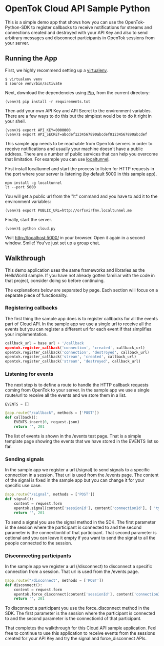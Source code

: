 # OpenTok Cloud API Sample Python

This is a simple demo app that shows how you can use the OpenTok-Python-SDK to register
callbacks to receive notifications for streams and connections created and destroyed with your
API Key and also to send arbitrary messages and disconnect participants in OpenTok sessions
from your server.

## Running the App

First, we highly recommend setting up a [virtualenv](http://www.virtualenv.org/en/latest/).

```
$ virtualenv venv
$ source venv/bin/activate
```

Next, download the dependencies using [Pip](http://www.pip-installer.org/en/latest/), from the
current directory:

```
(venv)$ pip install -r requirements.txt
```

Then add your own API Key and API Secret to the environment variables. There are a few ways to do
this but the simplest would be to do it right in your shell.

```
(venv)$ export API_KEY=0000000
(venv)$ export API_SECRET=abcdef1234567890abcdef01234567890abcdef
```

This sample app needs to be reachable from OpenTok servers in order to receive notifications and
usually your machine doesn't have a public address.   There are a number of public services that
can help you overcome that limitation.    For example you can use [localtunnel](https://localtunnel.github.io).

First install localtunnel and start the process to listen for HTTP requests in the port where your
server is listening (by default 5000 in this sample app).
```
npm install -g localtunnel
lt --port 5000
```

You will get a public url from the "lt" command and you have to add it to the environment variables:

```
(venv)$ export PUBLIC_URL=http://orfsvirfmv.localtunnel.me
```

Finally, start the server.

```
(venv)$ python cloud.py
```

Visit <http://localhost:5000/> in your browser. Open it again in a second window. Smile! You've just
set up a group chat.

## Walkthrough

This demo application uses the same frameworks and libraries as the HelloWorld sample. If you have
not already gotten familiar with the code in that project, consider doing so before continuing.

The explanations below are separated by page. Each section will focus on a separate piece of functionality.

### Registering callbacks

The first thing the sample app does is to register callbacks for all the events part of Cloud API. In the
sample app we use a single url to receive all the events but you can register a different url for each event
if that simplifies your implementation.

```python
callback_url = base_url + '/callback
opentok.register_callback('connection', 'created', callback_url)
opentok.register_callback('connection', 'destroyed', callback_url)
opentok.register_callback('stream', 'created', callback_url)
opentok.register_callback('stream', 'destroyed', callback_url)
```

### Listening for events

The next step is to define a route to handle the HTTP callback requests coming from OpenTok to your
server.   In the sample app we use a single route/url to receive all the events and we store them in a
list.

```python
EVENTS = []

@app.route("/callback", methods = ['POST'])
def callback():
    EVENTS.insert(0, request.json)
    return '', 201
```

The list of events is shown in the /events test page.   That is a simple template page showing the events that
we have stored in the EVENTS list so far.

### Sending signals

In the sample app we register a url (/signal) to send signals to a specific connection in a session.   That url is used from
the /events page. The content of the signal is fixed in the sample app but you can change it for your specific use case.

```python
@app.route("/signal", methods = ['POST'])
def signal():
    content = request.form
    opentok.signal(content['sessionId'], content['connectionId'], { 'type': 'chat', 'data': 'Hello!' })
    return '', 201
```

To send a signal you use the signal method in the SDK.  The first parameter is the session where the participant is connected
to and the second parameter is the connectionId of that participant.   That second parameter is optional and you can leave
it empty if you want to send the signal to all the people connected to the session.

### Disconnecting participants

In the sample app we register a url (/disconnect) to disconnect a specific connection from a session.   That url is used from
the /events page.

```python
@app.route("/disconnect", methods = ['POST'])
def disconnect():
    content = request.form
    opentok.force_disconnect(content['sessionId'], content['connectionId'])
    return '', 201
```

To disconnect a participant you use the force_disconnect method in the SDK.  The first parameter is the session
where the participant is connected to and the second parameter is the connectionId of that participant.

That completes the walkthrough for this Cloud API sample application. Feel free to continue to use
this application to receive events from the sessions created for your API Key and try the signal
and force_disconnect APIs.
